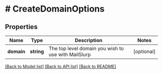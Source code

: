 # # CreateDomainOptions

## Properties

Name | Type | Description | Notes
------------ | ------------- | ------------- | -------------
**domain** | **string** | The top level domain you wish to use with MailSlurp | [optional] 

[[Back to Model list]](../../README.md#documentation-for-models) [[Back to API list]](../../README.md#documentation-for-api-endpoints) [[Back to README]](../../README.md)


